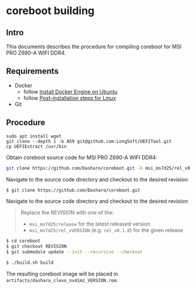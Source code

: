 # coreboot building

## Intro

This documents describes the procedure for compiling coreboot for MSI PRO Z690-A WIFI DDR4.

## Requirements

- Docker
  + follow [Install Docker Engine on Ubuntu](https://docs.docker.com/engine/install/ubuntu/)
  + follow [Post-installation steps for Linux](https://docs.docker.com/engine/install/linux-postinstall/)
- Git

## Procedure

```
sudo apt install wget
git clone --depth 1 -b A59 git@github.com:LongSoft/UEFITool.git
cp UEFIExtract /usr/bin
```

Obtain coreboot source code for MSI PRO Z690-A WIFI DDR4:

```bash
git clone https://github.com/Dasharo/coreboot.git -b msi_ms7d25/rel_v0.1.0
```

Navigate to the source code directory and checkout to the desired revision:

```bash
$ git clone https://github.com/Dasharo/coreboot.git
```
Navigate to the source code directory and checkout to the desired revision:

> Replace the REVISION with one of the:
> - `msi_ms7d25/release` for the latest released version
> - `msi_ms7d25/rel_vVERSION` (e.g. `rel_v0.1.0`) for the given release

```bash
$ cd coreboot
$ git checkout REVISION
$ git submodule update --init --recursive --checkout
```

```bash
$ ./build.sh build
```
The resulting coreboot image will be placed in
`artifacts/dasharo_clevo_nv41mz_VERSION.rom`.
